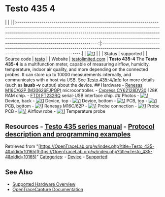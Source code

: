# Testo 435 4

| | | |:-----------------------------------------------------------------------------------------------------------------------------------------------------------------------------------------------------------------------------------------------------------------------------------------------------------------------------------------------------------------:|:-------------------------------------------------------------------------------------------------------------------------------------------------:| | [![\1](../../assets/hardware/general/\2)](./File:Testo_435-4.png.html) | | | Status | supported | | Source code | [testo](http://github.com/OpenTraceLab/?p=OpenTraceCapture.git;a=tree;f=src/hardware/testo) | | Website | [testolimited.com](http://www.testolimited.com/testo-435-4-multi-function-instrument-for-vac-iaq) | **Testo 435-4** The **Testo 435-4** is a multifunction meter, capable of measuring airflow, humidity, temperature, indoor air quality, and more depending on the connected probes. It can store up to 10000 measurements internally, and communicates with a host via USB. See [Testo 435-4/Info](Testo_435-4/Info.html "Testo 435-4/Info") for more details (such as **lsusb -v** output) about the device. ## Hardware \- [Renesas M16C/62P (M30626FJPGP)](http://www.renesas.com/products/mpumcu/m16c/m16c60/m16c62p/device/M30626FJPGP.jsp) microcontroller. \- [Cypress CY62128DV30](http://datasheet.octopart.com/CY62128DV30LL-70SXI-Cypress-Semiconductor-datasheet-122470.pdf) 128K RAM chip. \- [FTDI FT232RQ](http://www.ftdichip.com/Products/ICs/FT232R.htm) serial-USB interface chip. ## Photos \- 
[![\1](../../assets/hardware/general/\2)](./File:Testo_435-4_back.png.html)
Device, back
\- 
[![\1](../../assets/hardware/general/\2)](./File:Testo_435-4_top.jpg.html)
Device, top
\- 
[![\1](../../assets/hardware/general/\2)](./File:Testo_435-4_bottom.jpg.html)
Device, bottom
\- 
[![\1](../../assets/hardware/general/\2)](./File:Testo_435-4_PCB_top.jpg.html)
PCB, top
\- 
[![\1](../../assets/hardware/general/\2)](./File:Testo_435-4_PCB_bottom.jpg.html)
PCB, bottom
\- 
[![\1](../../assets/hardware/general/\2)](./File:Testo_435-4_Renesas_MCU.jpg.html)
Renesas M16C/62P
\- 
[![\1](../../assets/hardware/general/\2)](./File:Testo_435-4_probe_connection.jpg.html)
Probe connection
\- 
[![\1](../../assets/hardware/general/\2)](./File:Testo_435-4_probe_board_PCB.jpg.html)
Probe PCB
\- 
[![\1](../../assets/hardware/general/\2)](./File:Testo_vane_probe.jpg.html)
Airflow robe
\- 
[![\1](../../assets/hardware/general/\2)](./File:Testo_temperature_probe.jpg.html)
Temperature probe
## Resources \- [Testo 435 series manual](http://www.testo.us/resources/media/global_media/produkte/testo_435/435_IM_0977_4350_en_06.pdf) \- [Protocol description and programming examples](http://www.testouk.com/resources/media/global_media/download_files/downloads_old/toolbox.exe)
Retrieved from "[https://OpenTraceLab.org/w/index.php?title=Testo_435-4&oldid=10165](https://OpenTraceLab.org/w/index.php?title=Testo_435-4&oldid=10165)" 
[Categories](specialcategories-specialcategories.md): \- [Device](./Category:Device.html "Category:Device") \- [Supported](./Category:Supported.html "Category:Supported")

## See Also
- [Supported Hardware Overview](../supported-hardware.md)
- [OpenTraceCapture Documentation](../../opentracecapture/overview.md)
